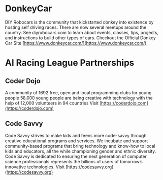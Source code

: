 # DonkeyCar
DIY Robocars is the community that kickstarted donkey into existence by hosting self driving races. There are now several meetups around the country. See diyrobocars.com to learn about events, classes, tips, projects, and instructions to build other types of cars.
Checkout the Official Donkey Car Site [https://www.donkeycar.com/](https://www.donkeycar.com/)

# AI Racing League Partnerships
## Coder Dojo 
A community of 1692 free, open and local programming clubs for young people 58,000 young people are being creative with technology with the help of 12,000 volunteers in 94 countries
Visit [https://coderdojo.com](https://coderdojo.com)

## Code Savvy
Code Savvy strives to make kids and teens more code-savvy through creative educational programs and services. We incubate and support community-based programs that bring technology and know-how to local kids and educators, all the while championing gender and ethnic diversity. Code Savvy is dedicated to ensuring the next generation of computer science professionals represents the billions of users of tomorrow’s innovative technologies.
Visit [https://codesavvy.org](https://codesavvy.org)

